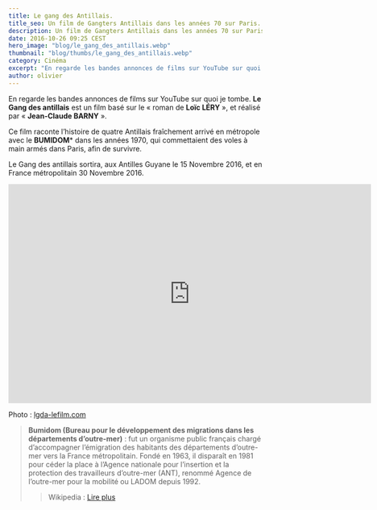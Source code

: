 ```yaml
---
title: Le gang des Antillais.
title_seo: Un film de Gangters Antillais dans les années 70 sur Paris.
description: Un film de Gangters Antillais dans les années 70 sur Paris.
date: 2016-10-26 09:25 CEST
hero_image: "blog/le_gang_des_antillais.webp"
thumbnail: "blog/thumbs/le_gang_des_antillais.webp"
category: Cinéma
excerpt: "En regarde les bandes annonces de films sur YouTube sur quoi je tombe. Le Gang des antillais est un film basé sur le « roman de Loïc LÉRY », et réalisé par « Jean-Claude BARNY »."
author: olivier
---
```


En regarde les bandes annonces de films sur YouTube sur quoi je tombe. **Le Gang des antillais** est un film basé sur le « roman de **Loïc LÉRY** », et réalisé par « **Jean-Claude BARNY** ».

Ce film raconte l’histoire de quatre Antillais fraîchement arrivé en métropole avec le **BUMIDOM*** dans les années 1970, qui commettaient des voles à main armés dans Paris, afin de survivre.

Le Gang des antillais sortira, aux Antilles Guyane le 15 Novembre 2016, et en France métropolitain 30 Novembre 2016.

<iframe width="720" height="435" src="https://www.youtube.com/embed/wBEXw9dGgSA" frameborder="0" allowfullscreen></iframe>

Photo : [lgda-lefilm.com](https://www.lgda-lefilm.com/)

> **Bumidom (Bureau pour le développement des migrations dans les départements d’outre-mer)** : fut un organisme public français chargé d’accompagner l’émigration des habitants des départements d’outre-mer vers la France métropolitain. Fondé en 1963, il disparaît en 1981 pour céder la place à l’Agence nationale pour l’insertion et la protection des travailleurs d’outre-mer (ANT), renommé Agence de l’outre-mer pour la mobilité ou LADOM depuis 1992.
>> Wikipedia : [Lire plus](https://fr.wikipedia.org/wiki/Bureau_pour_le_d%C3%A9veloppement_des_migrations_dans_les_d%C3%A9partements_d%27outre-mer)
